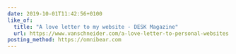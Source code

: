 ```yaml
---
date: 2019-10-01T11:42:56+0100
like_of:
  title: "A love letter to my website - DESK Magazine"
  url: https://www.vanschneider.com/a-love-letter-to-personal-websites
posting_method: https://omnibear.com
---
```

